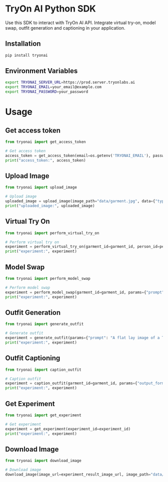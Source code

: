 # TryOn AI Python SDK
Use this SDK to interact with TryOn AI API. Integrate virtual try-on, model swap, outfit generation and captioning in your application.

## Installation
```bash
pip install tryonai
```

## Environment Variables
```bash
export TRYONAI_SERVER_URL=https://prod.server.tryonlabs.ai
export TRYONAI_EMAIL=your_email@example.com
export TRYONAI_PASSWORD=your_password
```

# Usage
## Get access token
```python
from tryonai import get_access_token

# Get access token
access_token = get_access_token(email=os.getenv('TRYONAI_EMAIL'), password=os.getenv('TRYONAI_PASSWORD'))
print("access_token:", access_token)
```

## Upload Image
```python
from tryonai import upload_image

# Upload image
uploaded_image = upload_image(image_path="data/garment.jpg", data={"type": "garment", "gender": "male", "preprocess": "true"}, access_token=access_token)
print("uploaded_image:", uploaded_image)
```

## Virtual Try On
```python
from tryonai import perform_virtual_try_on

# Perform virtual try on
experiment = perform_virtual_try_on(garment_id=garment_id, person_id=person_id)
print("experiment:", experiment)
```

## Model Swap
```python
from tryonai import perform_model_swap

# Perform model swap
experiment = perform_model_swap(garment_id=garment_id, params={"prompt": "Indian male model with straight hair, blue eyes, round face, 4k resolution, high-resolution", "guidance_scale": 4.5, "num_inference_steps": 30, "seed":-1, "num_images": 3, "width":512, "height": 512})
print("experiment:", experiment)
```

## Outfit Generation
```python
from tryonai import generate_outfit

# Generate outfit
experiment = generate_outfit(params={"prompt": "A flat lay image of a T-shirt, round neck, blue color, high-resolution, 4k resolution", "height":256, "width": 256, "seed": -1, "guidance_scale": 4.5, "num_inference_steps": 20, "num_images_per_prompt": 2, "strength": 0.8})
print("experiment:", experiment)
```

## Outfit Captioning
```python
from tryonai import caption_outfit

# Caption outfit
experiment = caption_outfit(garment_id=garment_id, params={"output_format": "text"})
print("experiment:", experiment)
```

## Get Experiment
```python
from tryonai import get_experiment

# Get experiment
experiment = get_experiment(experiment_id=experiment_id)
print("experiment:", experiment)
```

## Download Image
```python
from tryonai import download_image

# Download image
download_image(image_url=experiment_result_image_url, image_path="data/result.png")
```

